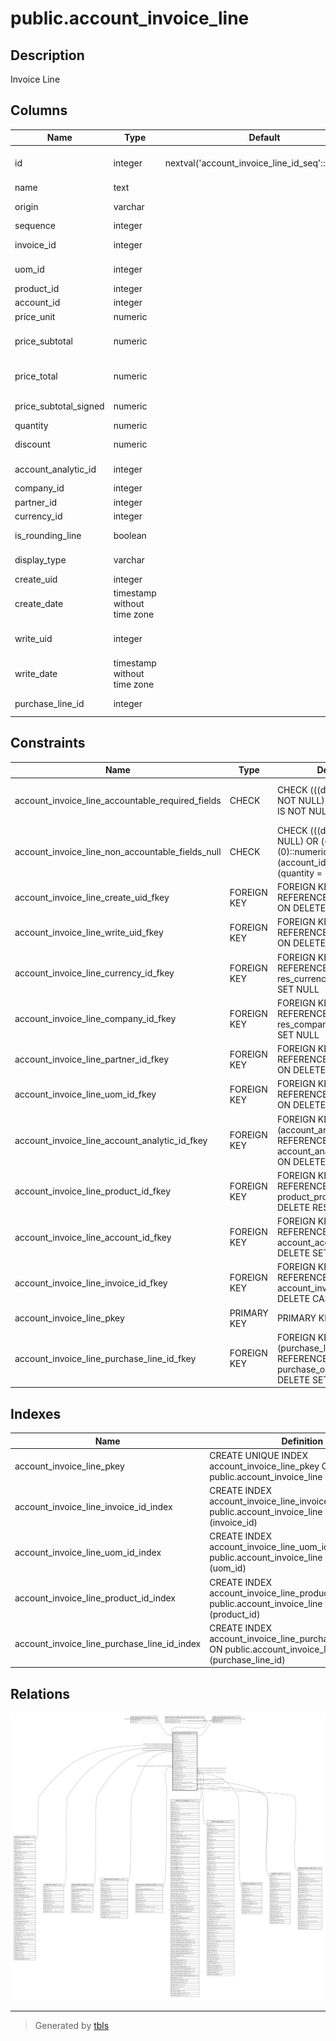 # public.account_invoice_line

## Description

Invoice Line

## Columns

| Name | Type | Default | Nullable | Children | Parents | Comment |
| ---- | ---- | ------- | -------- | -------- | ------- | ------- |
| id | integer | nextval('account_invoice_line_id_seq'::regclass) | false | [public.account_invoice_line_tax](public.account_invoice_line_tax.md) [public.account_analytic_tag_account_invoice_line_rel](public.account_analytic_tag_account_invoice_line_rel.md) [public.sale_order_line_invoice_rel](public.sale_order_line_invoice_rel.md) |  |  |
| name | text |  | false |  |  | Description |
| origin | varchar |  | true |  |  | Source Document |
| sequence | integer |  | true |  |  | Sequence |
| invoice_id | integer |  | true |  | [public.account_invoice](public.account_invoice.md) | Invoice Reference |
| uom_id | integer |  | true |  | [public.uom_uom](public.uom_uom.md) | Unit of Measure |
| product_id | integer |  | true |  | [public.product_product](public.product_product.md) | Product |
| account_id | integer |  | true |  | [public.account_account](public.account_account.md) | Account |
| price_unit | numeric |  | false |  |  | Unit Price |
| price_subtotal | numeric |  | true |  |  | Amount (without Taxes) |
| price_total | numeric |  | true |  |  | Amount (with Taxes) |
| price_subtotal_signed | numeric |  | true |  |  | Amount Signed |
| quantity | numeric |  | false |  |  | Quantity |
| discount | numeric |  | true |  |  | Discount (%) |
| account_analytic_id | integer |  | true |  | [public.account_analytic_account](public.account_analytic_account.md) | Analytic Account |
| company_id | integer |  | true |  | [public.res_company](public.res_company.md) | Company |
| partner_id | integer |  | true |  | [public.res_partner](public.res_partner.md) | Partner |
| currency_id | integer |  | true |  | [public.res_currency](public.res_currency.md) | Currency |
| is_rounding_line | boolean |  | true |  |  | Rounding Line |
| display_type | varchar |  | true |  |  | Display Type |
| create_uid | integer |  | true |  | [public.res_users](public.res_users.md) | Created by |
| create_date | timestamp without time zone |  | true |  |  | Created on |
| write_uid | integer |  | true |  | [public.res_users](public.res_users.md) | Last Updated by |
| write_date | timestamp without time zone |  | true |  |  | Last Updated on |
| purchase_line_id | integer |  | true |  | [public.purchase_order_line](public.purchase_order_line.md) | Purchase Order Line |

## Constraints

| Name | Type | Definition | Comment |
| ---- | ---- | ---------- | ------- |
| account_invoice_line_accountable_required_fields | CHECK | CHECK (((display_type IS NOT NULL) OR (account_id IS NOT NULL))) | CHECK(display_type IS NOT NULL OR account_id IS NOT NULL) |
| account_invoice_line_non_accountable_fields_null | CHECK | CHECK (((display_type IS NULL) OR ((price_unit = (0)::numeric) AND (account_id IS NULL) AND (quantity = (0)::numeric)))) | CHECK(display_type IS NULL OR (price_unit = 0 AND account_id IS NULL and quantity = 0)) |
| account_invoice_line_create_uid_fkey | FOREIGN KEY | FOREIGN KEY (create_uid) REFERENCES res_users(id) ON DELETE SET NULL |  |
| account_invoice_line_write_uid_fkey | FOREIGN KEY | FOREIGN KEY (write_uid) REFERENCES res_users(id) ON DELETE SET NULL |  |
| account_invoice_line_currency_id_fkey | FOREIGN KEY | FOREIGN KEY (currency_id) REFERENCES res_currency(id) ON DELETE SET NULL |  |
| account_invoice_line_company_id_fkey | FOREIGN KEY | FOREIGN KEY (company_id) REFERENCES res_company(id) ON DELETE SET NULL |  |
| account_invoice_line_partner_id_fkey | FOREIGN KEY | FOREIGN KEY (partner_id) REFERENCES res_partner(id) ON DELETE SET NULL |  |
| account_invoice_line_uom_id_fkey | FOREIGN KEY | FOREIGN KEY (uom_id) REFERENCES uom_uom(id) ON DELETE SET NULL |  |
| account_invoice_line_account_analytic_id_fkey | FOREIGN KEY | FOREIGN KEY (account_analytic_id) REFERENCES account_analytic_account(id) ON DELETE SET NULL |  |
| account_invoice_line_product_id_fkey | FOREIGN KEY | FOREIGN KEY (product_id) REFERENCES product_product(id) ON DELETE RESTRICT |  |
| account_invoice_line_account_id_fkey | FOREIGN KEY | FOREIGN KEY (account_id) REFERENCES account_account(id) ON DELETE SET NULL |  |
| account_invoice_line_invoice_id_fkey | FOREIGN KEY | FOREIGN KEY (invoice_id) REFERENCES account_invoice(id) ON DELETE CASCADE |  |
| account_invoice_line_pkey | PRIMARY KEY | PRIMARY KEY (id) |  |
| account_invoice_line_purchase_line_id_fkey | FOREIGN KEY | FOREIGN KEY (purchase_line_id) REFERENCES purchase_order_line(id) ON DELETE SET NULL |  |

## Indexes

| Name | Definition |
| ---- | ---------- |
| account_invoice_line_pkey | CREATE UNIQUE INDEX account_invoice_line_pkey ON public.account_invoice_line USING btree (id) |
| account_invoice_line_invoice_id_index | CREATE INDEX account_invoice_line_invoice_id_index ON public.account_invoice_line USING btree (invoice_id) |
| account_invoice_line_uom_id_index | CREATE INDEX account_invoice_line_uom_id_index ON public.account_invoice_line USING btree (uom_id) |
| account_invoice_line_product_id_index | CREATE INDEX account_invoice_line_product_id_index ON public.account_invoice_line USING btree (product_id) |
| account_invoice_line_purchase_line_id_index | CREATE INDEX account_invoice_line_purchase_line_id_index ON public.account_invoice_line USING btree (purchase_line_id) |

## Relations

![er](public.account_invoice_line.svg)

---

> Generated by [tbls](https://github.com/k1LoW/tbls)
